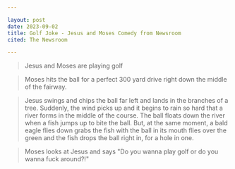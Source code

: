```yaml
---

layout: post
date: 2023-09-02
title: Golf Joke - Jesus and Moses Comedy from Newsroom
cited: The Newsroom

---
```


> Jesus and Moses are playing golf

> Moses hits the ball for a perfect 300 yard drive right down the middle of the fairway.

> Jesus swings and chips the ball far left and lands in the branches of a tree. Suddenly, the wind picks up and it begins to rain so hard that a river forms in the middle of the course. The ball floats down the river when a fish jumps up to bite the ball. But, at the same moment, a bald eagle flies down grabs the fish with the ball in its mouth flies over the green and the fish drops the ball right in, for a hole in one.

> Moses looks at Jesus and says "Do you wanna play golf or do you wanna fuck around?!"
